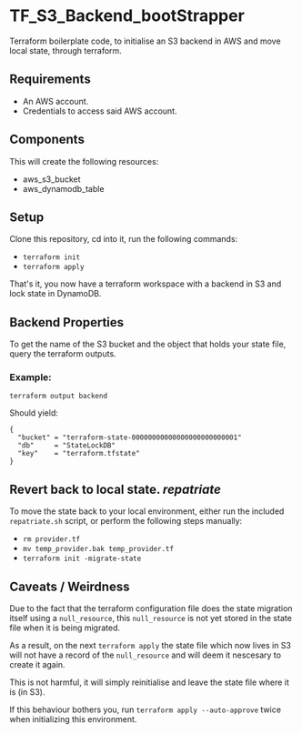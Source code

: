 # TF_S3_Backend_bootStrapper
Terraform boilerplate code, to initialise an S3 backend in AWS and move local state, through terraform.

## Requirements
- An AWS account.
- Credentials to access said AWS account.

## Components
This will create the following resources:
- aws_s3_bucket
- aws_dynamodb_table

## Setup
Clone this repository, cd into it, run the following commands:

- `terraform init`
- `terraform apply`

That's it, you now have a terraform workspace with a backend in S3 and lock state in DynamoDB.

## Backend Properties
To get the name of the S3 bucket and the object that holds your state file, query the terraform outputs.
### Example:
`terraform output backend`

Should yield:

```
{
  "bucket" = "terraform-state-00000000000000000000000001"
  "db"     = "StateLockDB"
  "key"    = "terraform.tfstate"
}
```

## Revert back to local state. *repatriate*
To move the state back to your local environment, either run the included `repatriate.sh` script, or perform the following steps manually:
- `rm provider.tf`
- `mv temp_provider.bak temp_provider.tf`
- `terraform init -migrate-state`

## Caveats / Weirdness
Due to the fact that the terraform configuration file does the state migration itself using a `null_resource`, this `null_resource` is not yet stored in the state file when it is being migrated.

As a result, on the next `terraform apply` the state file which now lives in S3 will not have a record of the `null_resource` and will deem it nescesary to create it again.

This is not harmful, it will simply reinitialise and leave the state file where it is (in S3).

If this behaviour bothers you, run `terraform apply --auto-approve` twice when initializing this environment.
